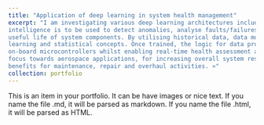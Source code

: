 ```yaml
---
title: "Application of deep learning in system health management"
excerpt: "I am investigating various deep learning architectures including autoencoders and recurrent neural networks so that they can used for fault detection and isolation. This becomes important in the systems development life cycle if artificial
intelligence is to be used to detect anomalies, analyse faults/failures and predict the remaining
useful life of system components. By utilising historical data, data models are trained using machine
learning and statistical concepts. Once trained, the logic for data processing can be embedded on
on-board microcontrollers whilst enabling real-time health assessment and analysis. The work has a
focus towards aerospace applications, for increasing overall system resilience and potential cost
benefits for maintenance, repair and overhaul activities. »"
collection: portfolio
---
```


This is an item in your portfolio. It can be have images or nice text. If you name the file .md, it will be parsed as markdown. If you name the file .html, it will be parsed as HTML. 
